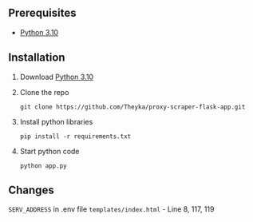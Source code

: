## Prerequisites

* [Python 3.10](https://www.python.org/)

## Installation

1. Download [Python 3.10](https://www.python.org/)

2. Clone the repo
   ```
   git clone https://github.com/Theyka/proxy-scraper-flask-app.git
   ```
3. Install python libraries
   ```
   pip install -r requirements.txt
   ```
4. Start python code
   ```
   python app.py
   ```

## Changes

``SERV_ADDRESS`` in .env file
``templates/index.html`` - Line 8, 117, 119
